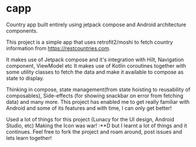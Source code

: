 # capp
Country app built entirely using jetpack compose and Android architecture components.

This project is a simple app that uses retrofit2/moshi to fetch country information from https://restcountries.com.

It makes use of Jetpack compose and it's integration with Hilt, Navigation component, ViewModel etc
It makes use of Kotlin coroutines together with some utility classes to fetch the data and make it available to compose as state to display.

Thinking in compose, state management(from state hoisting to reusability of composables), Side-effects (for showing snackbar on error from fetching data) and many more.
This project has enabled me to get really familiar with Android and some of its features and with time, I can only get better!

Used a lot of things for this project (Lunacy for the UI design, Android Studio, etc)
Making the Icon was war! :**D but I learnt a lot of things and it continues. Feel free to fork the project and roam around, post issues and lets learn together!
